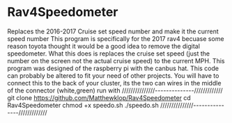 # Rav4Speedometer
Replaces the 2016-2017 Cruise set speed number and make it the current speed number
This program is specifically for the 2017 rav4 becuase some reason toyota thought it would be a good idea to remove the digital speedometer.
What this does is replaces the cruise set speed (just the number on the screen not the actual cruise speed) to the current MPH. This program was designed of the raspberry pi with the canbus hat. This code can probably be altered to fit your need of other projects.
You will have to connect this to the back of your cluster, its the two can wires in the middle of the connector (white,green)
run with
///////////////--------------/////////////
git clone https://github.com/Matthewklop/Rav4Speedometer
cd Rav4Speedometer
chmod +x speedo.sh
./speedo.sh
///////////////---------------/////////////
